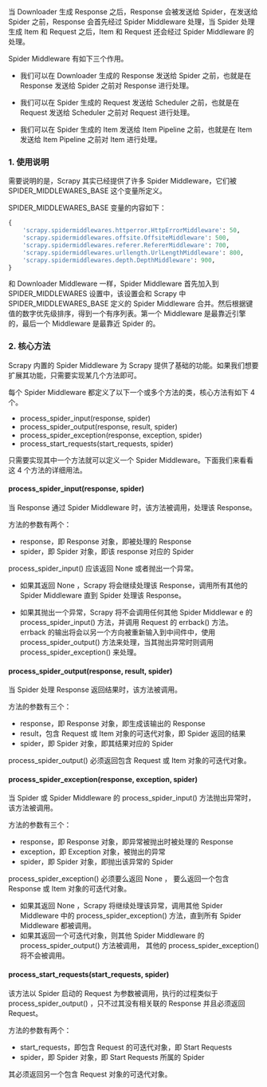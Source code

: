 <!--
 * @Descripttion: 
 * @Author: 只会Ctrl CV的菜鸟
 * @version: 
 * @Date: 2023-01-08 22:37:40
 * @LastEditTime: 2023-01-09 14:32:16
-->


当 Downloader 生成 Response 之后，Response 会被发送给 Spider，在发送给 Spider 之前，Response 会首先经过 Spider Middleware 处理，当 Spider 处理生成 Item 和 Request 之后，Item 和 Request 还会经过 Spider Middleware 的处理。

Spider Middleware 有如下三个作用。

* 我们可以在 Downloader 生成的 Response 发送给 Spider 之前，也就是在 Response 发送给 Spider 之前对 Response 进行处理。

* 我们可以在 Spider 生成的 Request 发送给 Scheduler 之前，也就是在 Request 发送给 Scheduler 之前对 Request 进行处理。

* 我们可以在 Spider 生成的 Item 发送给 Item Pipeline 之前，也就是在 Item 发送给 Item Pipeline 之前对 Item 进行处理。

### 1. 使用说明

需要说明的是，Scrapy 其实已经提供了许多 Spider Middleware，它们被 SPIDER_MIDDLEWARES_BASE 这个变量所定义。

SPIDER_MIDDLEWARES_BASE 变量的内容如下：

```python
{
    'scrapy.spidermiddlewares.httperror.HttpErrorMiddleware': 50,
    'scrapy.spidermiddlewares.offsite.OffsiteMiddleware': 500,
    'scrapy.spidermiddlewares.referer.RefererMiddleware': 700,
    'scrapy.spidermiddlewares.urllength.UrlLengthMiddleware': 800,
    'scrapy.spidermiddlewares.depth.DepthMiddleware': 900,
}
```

和 Downloader Middleware 一样，Spider Middleware 首先加入到 SPIDER_MIDDLEWARES 设置中，该设置会和 Scrapy 中 SPIDER_MIDDLEWARES_BASE 定义的 Spider Middleware 合并。然后根据键值的数字优先级排序，得到一个有序列表。第一个 Middleware 是最靠近引擎的，最后一个 Middleware 是最靠近 Spider 的。

### 2. 核心方法

Scrapy 内置的 Spider Middleware 为 Scrapy 提供了基础的功能。如果我们想要扩展其功能，只需要实现某几个方法即可。

每个 Spider Middleware 都定义了以下一个或多个方法的类，核心方法有如下 4 个。

* process_spider_input(response, spider)
* process_spider_output(response, result, spider)
* process_spider_exception(response, exception, spider)
* process_start_requests(start_requests, spider)

只需要实现其中一个方法就可以定义一个 Spider Middleware。下面我们来看看这 4 个方法的详细用法。

#### process_spider_input(response, spider)

当 Response 通过 Spider Middleware 时，该方法被调用，处理该 Response。

方法的参数有两个：
* response，即 Response 对象，即被处理的 Response
* spider，即 Spider 对象，即该 response 对应的 Spider

process_spider_input() 应该返回 None 或者抛出一个异常。

* 如果其返回 None ，Scrapy 将会继续处理该 Response，调用所有其他的 Spider Middleware 直到 Spider 处理该 Response。

* 如果其抛出一个异常，Scrapy 将不会调用任何其他 Spider Middlewar e 的 process_spider_input() 方法，并调用 Request 的 errback() 方法。 errback 的输出将会以另一个方向被重新输入到中间件中，使用 process_spider_output() 方法来处理，当其抛出异常时则调用 process_spider_exception() 来处理。

#### process_spider_output(response, result, spider)

当 Spider 处理 Response 返回结果时，该方法被调用。

方法的参数有三个：
* response，即 Response 对象，即生成该输出的 Response
* result，包含 Request 或 Item 对象的可迭代对象，即 Spider 返回的结果
* spider，即 Spider 对象，即其结果对应的 Spider

process_spider_output() 必须返回包含 Request 或 Item 对象的可迭代对象。

#### process_spider_exception(response, exception, spider)

当 Spider 或 Spider Middleware 的 process_spider_input() 方法抛出异常时， 该方法被调用。

方法的参数有三个：

* response，即 Response 对象，即异常被抛出时被处理的 Response
* exception，即 Exception 对象，被抛出的异常
* spider，即 Spider 对象，即抛出该异常的 Spider

process_spider_exception() 必须要么返回 None ， 要么返回一个包含 Response 或 Item 对象的可迭代对象。

* 如果其返回 None ，Scrapy 将继续处理该异常，调用其他 Spider Middleware 中的 process_spider_exception() 方法，直到所有 Spider Middleware 都被调用。
* 如果其返回一个可迭代对象，则其他 Spider Middleware 的 process_spider_output() 方法被调用， 其他的 process_spider_exception() 将不会被调用。

#### process_start_requests(start_requests, spider)

该方法以 Spider 启动的 Request 为参数被调用，执行的过程类似于 process_spider_output() ，只不过其没有相关联的 Response 并且必须返回 Request。

方法的参数有两个：
* start_requests，即包含 Request 的可迭代对象，即 Start Requests
* spider，即 Spider 对象，即 Start Requests 所属的 Spider

其必须返回另一个包含 Request 对象的可迭代对象。